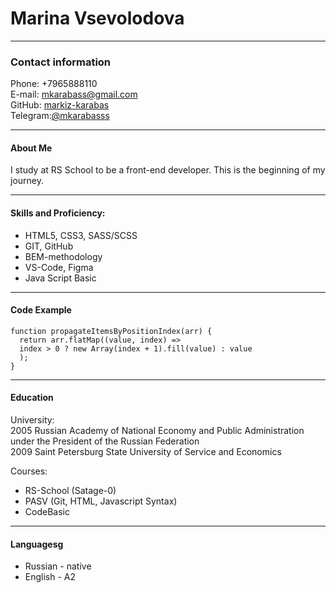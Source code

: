# Marina Vsevolodova  
*** 
### Contact information  

Phone: +7965888110  
E-mail: [mkarabass@gmail.com](mkarabass@gmail.com)  
GitHub: [markiz-karabas](https://github.com/markiz-karabas)  
Telegram:[@mkarabasss](t.me/mkarabasss) 

***  
#### About Me  
I study at RS School to be a front-end developer. This is the beginning of my journey.  

***  
#### Skills and Proficiency:  
* HTML5, CSS3, SASS/SCSS  
* GIT, GitHub  
* BEM-methodology  
* VS-Code, Figma  
* Java Script Basic  

***  
#### Code Example  
    function propagateItemsByPositionIndex(arr) {  
      return arr.flatMap((value, index) =>  
      index > 0 ? new Array(index + 1).fill(value) : value  
      );  
    }  
***  

#### Education  
University:  
2005 Russian Academy of National Economy and Public Administration under the President of the Russian Federation  
2009 Saint Petersburg State University of Service and Economics

Courses:  
* RS-School (Satage-0)  
* PASV (Git, HTML, Javascript Syntax)  
* CodeBasic  
  
***  
#### Languagesg  
* Russian - native  
* English - A2